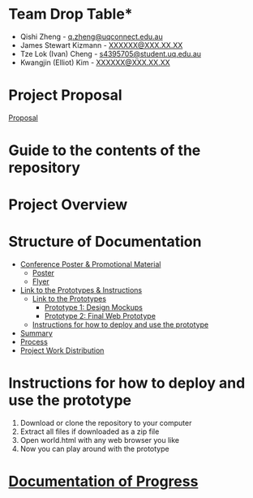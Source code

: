 # Team Drop Table*
+ Qishi Zheng - q.zheng@uqconnect.edu.au
+ James Stewart Kizmann - XXXXXX@XXX.XX.XX
+ Tze Lok (Ivan) Cheng - s4395705@student.uq.edu.au
+ Kwangjin (Elliot) Kim - XXXXXX@XXX.XX.XX

# Project Proposal
[Proposal](https://github.com/deco3500-2018/DROP-TABLE-star/wiki/Proposal)

# Guide to the contents of the repository

# Project Overview

# Structure of Documentation
- [Conference Poster & Promotional Material](https://github.com/deco3500-2018/DROP-TABLE-star/wiki/Documentation#conference-poster--promotional-material)
  - [Poster](https://github.com/deco3500-2018/DROP-TABLE-star/wiki/Documentation#poster)
  - [Flyer](https://github.com/deco3500-2018/DROP-TABLE-star/wiki/Documentation#flyers)
- [Link to the Prototypes & Instructions](https://github.com/deco3500-2018/DROP-TABLE-star/wiki/Documentation#link-to-the-prototype--instructions)
  - [Link to the Prototypes](https://github.com/deco3500-2018/DROP-TABLE-star/wiki/Documentation#links-to-the-prototypes)
    - [Prototype 1: Design Mockups](https://github.com/deco3500-2018/DROP-TABLE-star/wiki/Documentation#prototype-1-design-mockups)
    - [Prototype 2: Final Web Prototype](https://github.com/deco3500-2018/DROP-TABLE-star/wiki/Documentation#prototype-2-final-web-prototypes)
  - [Instructions for how to deploy and use the prototype](https://github.com/deco3500-2018/DROP-TABLE-star/wiki/Documentation#instructions-for-how-to-deploy-and-use-the-prototype)
- [Summary](https://github.com/deco3500-2018/DROP-TABLE-star/wiki/Documentation#summary)
- [Process](https://github.com/deco3500-2018/DROP-TABLE-star/wiki/Documentation#process)
- [Project Work Distribution](https://github.com/deco3500-2018/DROP-TABLE-star/wiki/Documentation#project-work-distributiony)

# Instructions for how to deploy and use the prototype
1. Download or clone the repository to your computer
2. Extract all files if downloaded as a zip file
3. Open world.html with any web browser you like
4. Now you can play around with the prototype

# [Documentation of Progress](https://github.com/deco3500-2018/DROP-TABLE-star/wiki)

